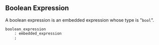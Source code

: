 ## Boolean Expression

A boolean expression is an embedded expression whose type is "`bool`".

```adamant
boolean_expression
    : embedded_expression
    ;
```
